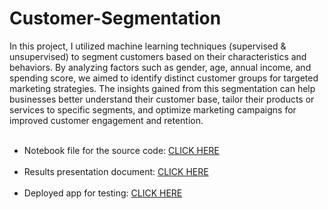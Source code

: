# Customer-Segmentation

In this project, I utilized machine learning techniques (supervised & unsupervised) to segment customers based on their characteristics and behaviors. By analyzing factors such as gender, age, annual income, and spending score, we aimed to identify distinct customer groups for targeted marketing strategies. The insights gained from this segmentation can help businesses better understand their customer base, tailor their products or services to specific segments, and optimize marketing campaigns for improved customer engagement and retention.<br> <br/>

* Notebook file for the source code: [CLICK HERE](https://github.com/sa-diq/customer-segmentation/blob/main/clustering_project.ipynb) <br><br/>
* Results presentation document: [CLICK HERE](https://github.com/sa-diq/customer-segmentation/blob/main/Clustering%20Presentation.pdf)<br><br/>
* Deployed app for testing: [CLICK HERE](https://customers-segmentation.streamlit.app/)
